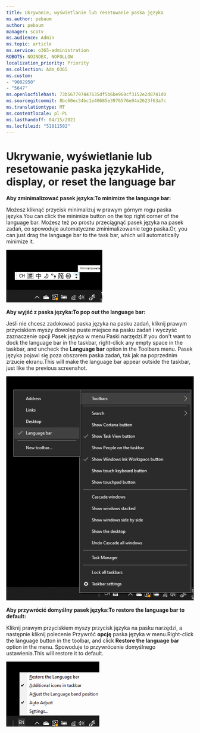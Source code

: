 ```yaml
---
title: Ukrywanie, wyświetlanie lub resetowanie paska języka
ms.author: pebaum
author: pebaum
manager: scotv
ms.audience: Admin
ms.topic: article
ms.service: o365-administration
ROBOTS: NOINDEX, NOFOLLOW
localization_priority: Priority
ms.collection: Adm_O365
ms.custom:
- "9002950"
- "5647"
ms.openlocfilehash: 73b567797447635df5b6be960cf3152e2d8741d0
ms.sourcegitcommit: 8bc60ec34bc1e40685e3976576e04a2623f63a7c
ms.translationtype: MT
ms.contentlocale: pl-PL
ms.lasthandoff: 04/15/2021
ms.locfileid: "51811502"
---
```

# <a name="hide-display-or-reset-the-language-bar"></a><span data-ttu-id="e04cd-102">Ukrywanie, wyświetlanie lub resetowanie paska języka</span><span class="sxs-lookup"><span data-stu-id="e04cd-102">Hide, display, or reset the language bar</span></span>

<span data-ttu-id="e04cd-103">**Aby zminimalizować pasek języka:**</span><span class="sxs-lookup"><span data-stu-id="e04cd-103">**To minimize the language bar:**</span></span>

<span data-ttu-id="e04cd-104">Możesz kliknąć przycisk minimalizuj w prawym górnym rogu paska języka.</span><span class="sxs-lookup"><span data-stu-id="e04cd-104">You can click the minimize button on the top right corner of the language bar.</span></span> <span data-ttu-id="e04cd-105">Możesz też po prostu przeciągnąć pasek języka na pasek zadań, co spowoduje automatyczne zminimalizowanie tego paska.</span><span class="sxs-lookup"><span data-stu-id="e04cd-105">Or, you can just drag the language bar to the task bar, which will automatically minimize it.</span></span>

![Minimalizowanie paska języka](media/minimize-language-bar.png)

<span data-ttu-id="e04cd-107">**Aby wyjść z paska języka:**</span><span class="sxs-lookup"><span data-stu-id="e04cd-107">**To pop out the language bar:**</span></span>

<span data-ttu-id="e04cd-108">Jeśli nie chcesz zadokować paska języka na pasku zadań, kliknij prawym przyciskiem myszy dowolne  puste miejsce na pasku zadań i wyczyść zaznaczenie opcji Pasek języka w menu Paski narzędzi.</span><span class="sxs-lookup"><span data-stu-id="e04cd-108">If you don't want to dock the language bar in the taskbar, right-click any empty space in the taskbar, and uncheck the **Language bar** option in the Toolbars menu.</span></span> <span data-ttu-id="e04cd-109">Pasek języka pojawi się poza obszarem paska zadań, tak jak na poprzednim zrzucie ekranu.</span><span class="sxs-lookup"><span data-stu-id="e04cd-109">This will make the language bar appear outside the taskbar, just like the previous screenshot.</span></span>

![Pasek języka w oknie podręcznym](media/pop-out-language-bar.png)

<span data-ttu-id="e04cd-111">**Aby przywrócić domyślny pasek języka:**</span><span class="sxs-lookup"><span data-stu-id="e04cd-111">**To restore the language bar to default:**</span></span>

<span data-ttu-id="e04cd-112">Kliknij prawym przyciskiem myszy przycisk języka na pasku narzędzi, a następnie kliknij polecenie Przywróć **opcję** paska języka w menu.</span><span class="sxs-lookup"><span data-stu-id="e04cd-112">Right-click the language button in the toolbar, and click **Restore the language bar** option in the menu.</span></span> <span data-ttu-id="e04cd-113">Spowoduje to przywrócenie domyślnego ustawienia.</span><span class="sxs-lookup"><span data-stu-id="e04cd-113">This will restore it to default.</span></span>

![Przywracanie paska języka](media/restore-language-bar.png)
